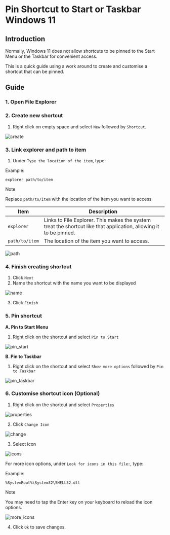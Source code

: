 # Pin Shortcut to Start or Taskbar Windows 11

## Introduction

Normally, Windows 11 does not allow shortcuts to be pinned to the Start Menu or the Taskbar for convenient access.

This is a quick guide using a work around to create and customise a shortcut that can be pinned.

## Guide

### 1. Open File Explorer
### 2. Create new shortcut

1. Right click on empty space and select `New` followed by `Shortcut`.

![create](assets/create.png)

### 3. Link explorer and path to item

1. Under `Type the location of the item`, type:

Example:

    explorer path/to/item

> [!NOTE]
> Replace `path/to/item` with the location of the item you want to access

| Item | Description |
| --- | --- |
| `explorer` | Links to File Explorer. This makes the system treat the shortcut like that application, allowing it to be pinned. |
| `path/to/item` | The location of the item you want to access. |

![path](assets/path.png)

### 4. Finish creating shortcut

1. Click `Next`
2. Name the shortcut with the name you want to be displayed

![name](assets/name.png)

3. Click `Finish`

### 5. Pin shortcut

**A. Pin to Start Menu**

1. Right click on the shortcut and select `Pin to Start`

![pin_start](assets/pin_start.png)

**B. Pin to Taskbar**

1. Right click on the shortcut and select `Show more options` followed by `Pin to Taskbar`

![pin_taskbar](assets/pin_taskbar.png)

### 6. Customise shortcut icon (Optional)

1. Right click on the shortcut and select `Properties`

![properties](assets/properties.png)

2. Click `Change Icon`

![change](assets/change.png)

3. Select icon

![icons](assets/icons.png)

For more icon options, under `Look for icons in this file:`, type:

Example:

    %SystemRoot%\System32\SHELL32.dll

> [!NOTE]
> You may need to tap the Enter key on your keyboard to reload the icon options.

![more_icons](assets/more_icons.png)

4. Click `Ok` to save changes.